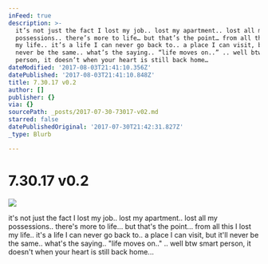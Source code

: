 ```yaml
---
inFeed: true
description: >-
  it’s not just the fact I lost my job.. lost my apartment.. lost all my
  possessions.. there’s more to life… but that’s the point… from all this I lost
  my life.. it’s a life I can never go back to.. a place I can visit, but it’ll
  never be the same.. what’s the saying.. “life moves on..” .. well btw smart
  person, it doesn’t when your heart is still back home…
dateModified: '2017-08-03T21:41:10.356Z'
datePublished: '2017-08-03T21:41:10.848Z'
title: 7.30.17 v0.2
author: []
publisher: {}
via: {}
sourcePath: _posts/2017-07-30-73017-v02.md
starred: false
datePublishedOriginal: '2017-07-30T21:42:31.827Z'
_type: Blurb

---
```

# 7.30.17 v0.2
![](https://the-grid-user-content.s3-us-west-2.amazonaws.com/209c4a3b-0eb3-4a86-880b-74be2469dc99.jpg)

it's not just the fact I lost my job.. lost my apartment.. lost all my possessions.. there's more to life... but that's the point... from all this I lost my life.. it's a life I can never go back to.. a place I can visit, but it'll never be the same.. what's the saying.. "life moves on.." .. well btw smart person, it doesn't when your heart is still back home...
